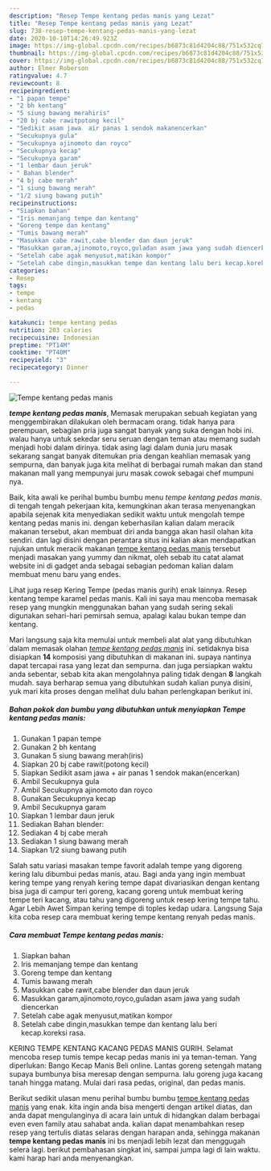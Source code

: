 ```yaml
---
description: "Resep Tempe kentang pedas manis yang Lezat"
title: "Resep Tempe kentang pedas manis yang Lezat"
slug: 738-resep-tempe-kentang-pedas-manis-yang-lezat
date: 2020-10-10T14:26:49.923Z
image: https://img-global.cpcdn.com/recipes/b6873c81d4204c88/751x532cq70/tempe-kentang-pedas-manis-foto-resep-utama.jpg
thumbnail: https://img-global.cpcdn.com/recipes/b6873c81d4204c88/751x532cq70/tempe-kentang-pedas-manis-foto-resep-utama.jpg
cover: https://img-global.cpcdn.com/recipes/b6873c81d4204c88/751x532cq70/tempe-kentang-pedas-manis-foto-resep-utama.jpg
author: Elmer Roberson
ratingvalue: 4.7
reviewcount: 8
recipeingredient:
- "1 papan tempe"
- "2 bh kentang"
- "5 siung bawang merahiris"
- "20 bj cabe rawitpotong kecil"
- "Sedikit asam jawa  air panas 1 sendok makanencerkan"
- "Secukupnya gula"
- "Secukupnya ajinomoto dan royco"
- "Secukupnya kecap"
- "Secukupnya garam"
- "1 lembar daun jeruk"
- " Bahan blender"
- "4 bj cabe merah"
- "1 siung bawang merah"
- "1/2 siung bawang putih"
recipeinstructions:
- "Siapkan bahan"
- "Iris memanjang tempe dan kentang"
- "Goreng tempe dan kentang"
- "Tumis bawang merah"
- "Masukkan cabe rawit,cabe blender dan daun jeruk"
- "Masukkan garam,ajinomoto,royco,guladan asam jawa yang sudah diencerkan"
- "Setelah cabe agak menyusut,matikan kompor"
- "Setelah cabe dingin,masukkan tempe dan kentang lalu beri kecap.koreksi rasa."
categories:
- Resep
tags:
- tempe
- kentang
- pedas

katakunci: tempe kentang pedas 
nutrition: 203 calories
recipecuisine: Indonesian
preptime: "PT14M"
cooktime: "PT40M"
recipeyield: "3"
recipecategory: Dinner

---
```



![Tempe kentang pedas manis](https://img-global.cpcdn.com/recipes/b6873c81d4204c88/751x532cq70/tempe-kentang-pedas-manis-foto-resep-utama.jpg)

<b><i>tempe kentang pedas manis</i></b>, Memasak merupakan sebuah kegiatan yang menggembirakan dilakukan oleh bermacam orang. tidak hanya para perempuan, sebagian pria juga sangat banyak yang suka dengan hobi ini. walau hanya untuk sekedar seru seruan dengan teman atau memang sudah menjadi hobi dalam dirinya. tidak asing lagi dalam dunia juru masak sekarang sangat banyak ditemukan pria dengan keahlian memasak yang sempurna, dan banyak juga kita melihat di berbagai rumah makan dan stand makanan mall yang mempunyai juru masak cowok sebagai chef mumpuni nya.

Baik, kita awali ke perihal bumbu bumbu menu <i>tempe kentang pedas manis</i>. di tengah tengah pekerjaan kita, kemungkinan akan terasa menyenangkan apabila sejenak kita menyediakan sedikit waktu untuk mengolah tempe kentang pedas manis ini. dengan keberhasilan kalian dalam meracik makanan tersebut, akan membuat diri anda bangga akan hasil olahan kita sendiri. dan lagi disini dengan perantara situs ini kalian akan mendapatkan rujukan untuk meracik makanan <u>tempe kentang pedas manis</u> tersebut menjadi masakan yang yummy dan nikmat, oleh sebab itu catat alamat website ini di gadget anda sebagai sebagian pedoman kalian dalam membuat menu baru yang endes.

Lihat juga resep Kering Tempe (pedas manis gurih) enak lainnya. Resep kentang tempe karamel pedas manis. Kali ini saya mau mencoba memasak resep yang mungkin menggunakan bahan yang sudah sering sekali digunakan sehari-hari pemirsah semua, apalagi kalau bukan tempe dan kentang.


Mari langsung saja kita memulai untuk membeli alat alat yang dibutuhkan dalam memasak olahan <u><i>tempe kentang pedas manis</i></u> ini. setidaknya bisa disiapkan <b>14</b> komposisi yang dibutuhkan di makanan ini. supaya nantinya dapat tercapai rasa yang lezat dan sempurna. dan juga persiapkan waktu anda sebentar, sebab kita akan mengolahnya paling tidak dengan <b>8</b> langkah mudah. saya berharap semua yang dibutuhkan sudah kalian punya disini, yuk mari kita proses dengan melihat dulu bahan perlengkapan berikut ini.

<!--inarticleads1-->

##### Bahan pokok dan bumbu yang dibutuhkan untuk menyiapkan Tempe kentang pedas manis:

1. Gunakan 1 papan tempe
1. Gunakan 2 bh kentang
1. Gunakan 5 siung bawang merah(iris)
1. Siapkan 20 bj cabe rawit(potong kecil)
1. Siapkan Sedikit asam jawa + air panas 1 sendok makan(encerkan)
1. Ambil Secukupnya gula
1. Ambil Secukupnya ajinomoto dan royco
1. Gunakan Secukupnya kecap
1. Ambil Secukupnya garam
1. Siapkan 1 lembar daun jeruk
1. Sediakan  Bahan blender:
1. Sediakan 4 bj cabe merah
1. Sediakan 1 siung bawang merah
1. Siapkan 1/2 siung bawang putih


Salah satu variasi masakan tempe favorit adalah tempe yang digoreng kering lalu dibumbui pedas manis, atau. Bagi anda yang ingin membuat kering tempe yang renyah kering tempe dapat divariasikan dengan kentang bisa juga di campur teri goreng, kacang goreng untuk membuat kering tempe teri kacang, atau tahu yang digoreng untuk resep kering tempe tahu. Agar Lebih Awet Simpan kering tempe di toples kedap udara. Langsung Saja kita coba resep cara membuat kering tempe kentang renyah pedas manis. 

<!--inarticleads2-->

##### Cara membuat Tempe kentang pedas manis:

1. Siapkan bahan
1. Iris memanjang tempe dan kentang
1. Goreng tempe dan kentang
1. Tumis bawang merah
1. Masukkan cabe rawit,cabe blender dan daun jeruk
1. Masukkan garam,ajinomoto,royco,guladan asam jawa yang sudah diencerkan
1. Setelah cabe agak menyusut,matikan kompor
1. Setelah cabe dingin,masukkan tempe dan kentang lalu beri kecap.koreksi rasa.


KERING TEMPE KENTANG KACANG PEDAS MANIS GURIH. Selamat mencoba resep tumis tempe kecap pedas manis ini ya teman-teman. Yang diperlukan: Bango Kecap Manis Beli online. Lantas goreng setengah matang supaya bumbunya bisa meresap dengan sempurna. lalu goreng juga kacang tanah hingga matang. Mulai dari rasa pedas, original, dan pedas manis. 

Berikut sedikit ulasan menu perihal bumbu bumbu <u>tempe kentang pedas manis</u> yang enak. kita ingin anda bisa mengerti dengan artikel diatas, dan anda dapat mengulanginya di acara lain untuk di hidangkan dalam berbagai even even family atau sahabat anda. kalian dapat menambahkan resep resep yang tertulis diatas selaras dengan harapan anda, sehingga makanan <b>tempe kentang pedas manis</b> ini bs menjadi lebih lezat dan menggugah selera lagi. berikut pembahasan singkat ini, sampai jumpa lagi di lain waktu. kami harap hari anda menyenangkan.
